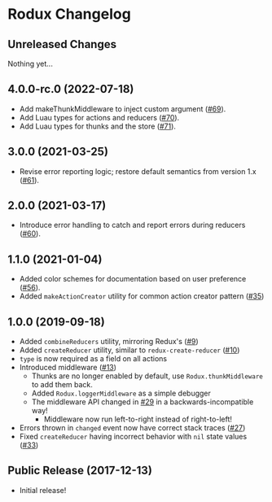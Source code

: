 # Rodux Changelog

## Unreleased Changes

Nothing yet...

## 4.0.0-rc.0 (2022-07-18)

- Add makeThunkMiddleware to inject custom argument ([#69](https://github.com/Roblox/rodux/pull/69)).
- Add Luau types for actions and reducers ([#70](https://github.com/Roblox/rodux/pull/70)).
- Add Luau types for thunks and the store ([#71](https://github.com/Roblox/rodux/pull/71)).

## 3.0.0 (2021-03-25)

- Revise error reporting logic; restore default semantics from version 1.x ([#61](https://github.com/Roblox/rodux/pull/61)).

## 2.0.0 (2021-03-17)

- Introduce error handling to catch and report errors during reducers ([#60](https://github.com/Roblox/rodux/pull/60)).

## 1.1.0 (2021-01-04)

- Added color schemes for documentation based on user preference ([#56](https://github.com/Roblox/rodux/pull/56)).
- Added `makeActionCreator` utility for common action creator pattern ([#35](https://github.com/Roblox/rodux/pull/35))

## 1.0.0 (2019-09-18)

- Added `combineReducers` utility, mirroring Redux's ([#9](https://github.com/Roblox/rodux/pull/9))
- Added `createReducer` utility, similar to `redux-create-reducer` ([#10](https://github.com/Roblox/rodux/pull/10))
- `type` is now required as a field on all actions
- Introduced middleware ([#13](https://github.com/Roblox/rodux/pull/13))
  - Thunks are no longer enabled by default, use `Rodux.thunkMiddleware` to add them back.
  - Added `Rodux.loggerMiddleware` as a simple debugger
  - The middleware API changed in [#29](https://github.com/Roblox/rodux/pull/29) in a backwards-incompatible way!
    - Middleware now run left-to-right instead of right-to-left!
- Errors thrown in `changed` event now have correct stack traces ([#27](https://github.com/Roblox/rodux/pull/27))
- Fixed `createReducer` having incorrect behavior with `nil` state values ([#33](https://github.com/Roblox/rodux/pull/33))

## Public Release (2017-12-13)

- Initial release!
